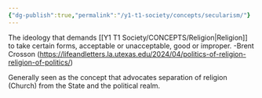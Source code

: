 ```yaml
---
{"dg-publish":true,"permalink":"/y1-t1-society/concepts/secularism/"}
---
```


The ideology that demands [[Y1 T1 Society/CONCEPTS/Religion\|Religion]] to take certain forms, acceptable or unacceptable, good or improper. 
-Brent Crosson (https://lifeandletters.la.utexas.edu/2024/04/politics-of-religion-religion-of-politics/)

Generally seen as the concept that advocates separation of religion (Church) from the State and the political realm. 